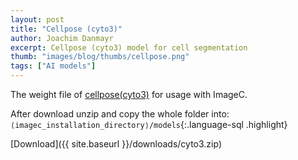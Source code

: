 ```yaml
---
layout: post
title: "Cellpose (cyto3)"
author: Joachim Danmayr
excerpt: Cellpose (cyto3) model for cell segmentation
thumb: "images/blog/thumbs/cellpose.png"
tags: ["AI models"]
---
```


The weight file of [cellpose(cyto3)](https://www.cellpose.org/) for usage with ImageC.

After download unzip and copy the whole folder into: `⟨imagec_installation_directory⟩/models`{:.language-sql .highlight}

[Download]({{ site.baseurl }}/downloads/cyto3.zip)


